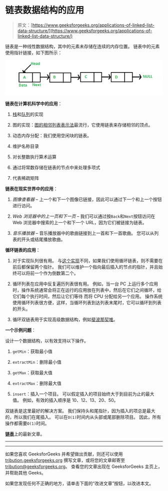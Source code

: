 # 链表数据结构的应用

> 原文：[https://www.geeksforgeeks.org/applications-of-linked-list-data-structure/](https://www.geeksforgeeks.org/applications-of-linked-list-data-structure/)

链表是一种线性数据结构，其中的元素未存储在连续的内存位置。 链表中的元素使用指针链接，如下图所示：

![](img/d97a233bf3c89e80c46e6a3193e851d6.png)

**链表在计算机科学中的应用**：

1.  [栈](https://www.geeksforgeeks.org/stack-data-structure/)和[队列](https://www.geeksforgeeks.org/queue-data-structure/)的实现

2.  图的实现：[图的相邻列表表示法](https://www.geeksforgeeks.org/graph-and-its-representations/)最流行，它使用链表来存储相邻的顶点。

3.  动态内存分配：我们使用空闲块的链表。

4.  维护名称目录

5.  对长整数执行算术运算

6.  通过将常数存储在链表的节点中来处理多项式

7.  代表稀疏矩阵

**链表在现实世界中的应用**：

1.  *图像查看器* – 上一个和下一个图像已链接，因此可以通过下一个和上一个按钮进行访问。

2.  *Web 浏览器中的上一页和下一页* – 我们可以通过按`Back`和`Next`按钮访问在 Web 浏览器中搜索的上一个和下一个 URL，因为它们被链接为链表。

3.  *音乐播放器* – 音乐播放器中的歌曲链接到上一首和下一首歌曲。 您可以从列表的开头或结尾播放歌曲。

**循环链表的应用**：

1.  对于实现队列很有用。 与[这个实现](http://quiz.geeksforgeeks.org/queue-set-2-linked-list-implementation/)不同，如果我们使用循环链表，则不需要在前后都保留两个指针。 我们可以维护一个指向最后插入的节点的指针，并且始终可以将前一个作为倒数第二个。

2.  循环列表在应用中反复遍历列表很有用。 例如，当一台 PC 上运行多个应用时，操作系统通常会将正在运行的应用放在列表中，然后在它们之间循环，给它们每个执行时间，然后让它们等待 而将 CPU 分配给另一个应用。 操作系统使用循环列表很方便，这样，当循环列表到达列表末尾时，它可以循环到列表的开头。

3.  循环双链表用于实现高级数据结构，例如[斐波那契堆](http://en.wikipedia.org/wiki/Fibonacci_heap)。

**一个示例问题**：

设计一个数据结构，以有效支持以下操作。

1.  `getMin`：获取最小值

2.  `extractMin`：删除最小值

3.  `getMax`：获取最大值

4.  `extractMax`：删除最大值

5.  `insert`：插入一个项目。 可以假定插入的项目始终大于到目前为止的最大值。 例如，有效的插入顺序是 10、12、13、20、50。

双链表是这里最好的解决方案。 我们保持头和尾指针，因为插入的项总是最大的，所以我们在尾插入。 可以在`O(1)`时间内从头部或尾部删除项目。 因此，所有操作都需要`O(1)`时间。

[**链表**](https://www.geeksforgeeks.org/category/linked-list/)上的最新文章。



* * *

* * *

如果您喜欢 GeeksforGeeks 并希望做出贡献，则还可以使用 [tribution.geeksforgeeks.org](https://contribute.geeksforgeeks.org/) 撰写文章，或将您的文章邮寄至 tribution@geeksforgeeks.org。 查看您的文章出现在 GeeksforGeeks 主页上，并帮助其他 Geeks。

如果您发现任何不正确的地方，请单击下面的“改进文章”按钮，以改进本文。
